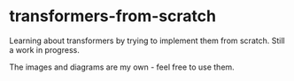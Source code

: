 # transformers-from-scratch
Learning about transformers by trying to implement them from scratch. Still a work in progress.

The images and diagrams are my own - feel free to use them.
